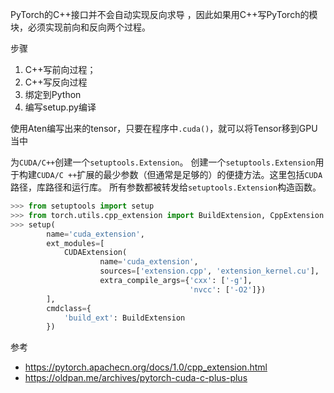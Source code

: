  PyTorch的C++接口并不会自动实现反向求导 ，因此如果用C++写PyTorch的模块，必须实现前向和反向两个过程。

步骤

1. C++写前向过程；
2. C++写反向过程
3. 绑定到Python
4. 编写setup.py编译

 使用Aten编写出来的tensor，只要在程序中`.cuda()`，就可以将Tensor移到GPU当中 



为`CUDA/C++`创建一个`setuptools.Extension`。 创建一个`setuptools.Extension`用于构建`CUDA/C ++`扩展的最少参数（但通常是足够的）的便捷方法。这里包括`CUDA`路径，库路径和运行库。 所有参数都被转发给`setuptools.Extension`构造函数。

```python
>>> from setuptools import setup
>>> from torch.utils.cpp_extension import BuildExtension, CppExtension
>>> setup(
        name='cuda_extension',
        ext_modules=[
            CUDAExtension(
                    name='cuda_extension',
                    sources=['extension.cpp', 'extension_kernel.cu'],
                    extra_compile_args={'cxx': ['-g'],
                                        'nvcc': ['-O2']})
        ],
        cmdclass={
            'build_ext': BuildExtension
        })
```



参考

- https://pytorch.apachecn.org/docs/1.0/cpp_extension.html
- https://oldpan.me/archives/pytorch-cuda-c-plus-plus